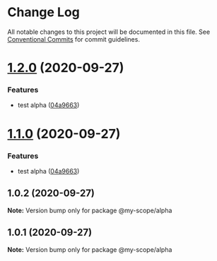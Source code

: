 # Change Log

All notable changes to this project will be documented in this file.
See [Conventional Commits](https://conventionalcommits.org) for commit guidelines.

# [1.2.0](https://github.com/zhangaz1/lerna-conventional-commits-example/compare/@my-scope/alpha@1.0.2...@my-scope/alpha@1.2.0) (2020-09-27)


### Features

* test alpha ([04a9663](https://github.com/zhangaz1/lerna-conventional-commits-example/commit/04a9663eeab2a28e443797a504deadca90f6570e))





# [1.1.0](https://github.com/zhangaz1/lerna-conventional-commits-example/compare/@my-scope/alpha@1.0.2...@my-scope/alpha@1.1.0) (2020-09-27)


### Features

* test alpha ([04a9663](https://github.com/zhangaz1/lerna-conventional-commits-example/commit/04a9663eeab2a28e443797a504deadca90f6570e))





## 1.0.2 (2020-09-27)

**Note:** Version bump only for package @my-scope/alpha





## 1.0.1 (2020-09-27)

**Note:** Version bump only for package @my-scope/alpha
